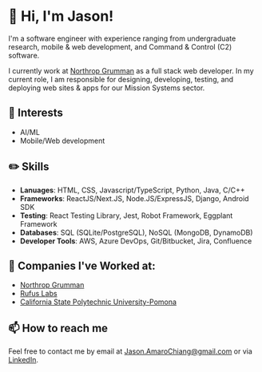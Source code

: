 # 👋 Hi, I'm Jason!

I'm a software engineer with experience ranging from undergraduate research, mobile & web development, and Command & Control (C2) software.

I currently work at [Northrop Grumman](https://www.northropgrumman.com/) as a full stack web developer. In my current role, I am responsible for 
designing, developing, testing, and deploying web sites & apps for our Mission Systems sector.

## 👀 Interests
- AI/ML
- Mobile/Web development

## ✏️ Skills
- <b>Lanuages</b>: HTML, CSS, Javascript/TypeScript, Python, Java, C/C++
- <b>Frameworks</b>: ReactJS/Next.JS, Node.JS/ExpressJS, Django, Android SDK
- <b>Testing</b>: React Testing Library, Jest, Robot Framework, Eggplant Framework
- <b>Databases</b>: SQL (SQLite/PostgreSQL), NoSQL (MongoDB, DynamoDB)
- <b>Developer Tools</b>: AWS, Azure DevOps, Git/Bitbucket, Jira, Confluence

## 🏢 Companies I've Worked at:
- [Northrop Grumman](https://www.linkedin.com/company/northrop-grumman-corporation/)
- [Rufus Labs](https://www.linkedin.com/company/rufus-labs/)
- [California State Polytechnic University-Pomona](https://www.linkedin.com/school/cal-poly-pomona/)

## 📫 How to reach me
Feel free to contact me by email at Jason.AmaroChiang@gmail.com or via [LinkedIn](linkedin.com/in/jason-amaro-ba1604194).
